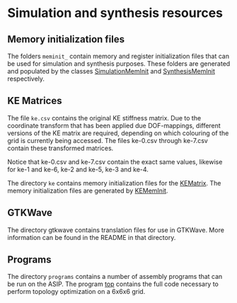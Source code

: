 # Simulation and synthesis resources
## Memory initialization files
The folders `meminit_` contain memory and register initialization files that can be used for simulation and synthesis purposes. These folders are generated and populated by the classes [SimulationMemInit](../main/scala/utils/SimulationMemInit.scala) and [SynthesisMemInit](../main/scala/utils/SynthesisMemInit.scala) respectively. 

## KE Matrices
The file `ke.csv` contains the original KE stiffness matrix. Due to the coordinate transform that has been applied due DOF-mappings, different versions of the KE matrix are required, depending on which colouring of the grid is currently being accessed. The files ke-0.csv through ke-7.csv contain these transformed matrices.

Notice that ke-0.csv and ke-7.csv contain the exact same values, likewise for ke-1 and ke-6, ke-2 and ke-5, ke-3 and ke-4.

The directory `ke` contains memory initialization files for the [KEMatrix](../main/scala/execution/KEMatrix.scala). The memory initialization files are generated by [KEMemInit](../main/scala/utils/KEMemInit.scala).

## GTKWave
The directory gtkwave contains translation files for use in GTKWave. More information can be found in the README in that directory.

## Programs
The directory `programs` contains a number of assembly programs that can be run on the ASIP. The program [top](programs/top.txt) contains the full code necessary to perform topology optimization on a 6x6x6 grid.